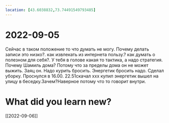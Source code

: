 ```yaml
---
location: [43.6038832,73.74491549793485]
---
```


 
# 2022-09-05
Сейчас в таком положение то что думать не могу. Почему делать записи это низко?. как извлекать из интернета пользу.? как думать о полезном для себя?. У тебя в голове какая то тактика, а надо стратегия. Почему  Шамиль дома? Потому что за пределы дома он не может выжить. Заяц он.
Надо курить бросить. Энергетик бросить надо.
Сделал уборку. Проснулся в 16.00.
22.51скачал ххх купил энергетик вышел на улицу в беседку.Зачем?Наверное потому что то говорит внутри.

# What did you learn new? 
[[2022-09-06]]

